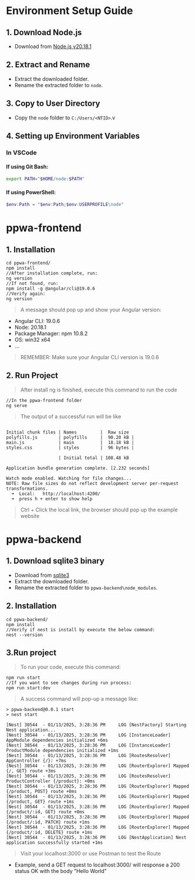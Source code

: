 # Environment Setup Guide

## 1. Download Node.js
- Download from [Node.js v20.18.1](https://nodejs.org/dist/v20.18.1/node-v20.18.1-win-x64.zip)

## 2. Extract and Rename
- Extract the downloaded folder.
- Rename the extracted folder to `node`.

## 3. Copy to User Directory
- Copy the `node` folder to `C:/Users/<NTID>`.v

## 4. Setting up Environment Variables

### In VSCode

#### If using Git Bash:
```bash
export PATH="$HOME/node:$PATH"
````
#### If using PowerShell:
```powershell
$env:Path = "$env:Path;$env:USERPROFILE\node"
```

# ppwa-frontend

## 1. Installation
```
cd ppwa-frontend/
npm install
//After installation complete, run: 
ng version
//If not found, run: 
npm install -g @angular/cli@19.0.6
//Verify again:
ng version
```
>A message should pop up and show your Angular version: 
- Angular CLI: 19.0.6
- Node: 20.18.1
- Package Manager: npm 10.8.2
- OS: win32 x64
- ...
>REMEMBER: Make sure your Angular CLI version is 19.0.6

## 2. Run Project
>After install ng is finished, execute this command to run the code 
```
//In the ppwa-frontend folder
ng serve
```
>The output of a successful run will be like
```

Initial chunk files | Names         |  Raw size
polyfills.js        | polyfills     |  90.20 kB | 
main.js             | main          |  18.18 kB | 
styles.css          | styles        |  96 bytes | 

                    | Initial total | 108.48 kB

Application bundle generation complete. [2.232 seconds]

Watch mode enabled. Watching for file changes...
NOTE: Raw file sizes do not reflect development server per-request transformations.
  ➜  Local:   http://localhost:4200/
  ➜  press h + enter to show help
```
>Ctrl + Click the local link, the browser should pop up the example website
# ppwa-backend


## 1. Download sqlite3 binary
- Download from [sqlite3](https://bosch-my.sharepoint.com/:u:/r/personal/nod7hc_bosch_com/Documents/Microsoft%20Teams%20Chat%20Files/sqlite3.zip?csf=1&web=1&e=H6kYNu)
- Extract the downloaded folder.
- Rename the extracted folder to `ppwa-backend\node_modules`.

## 2. Installation
```
cd ppwa-backend/
npm install
//Verify if nest is install by execute the below command: 
nest --version
```

## 3.Run project
>To run your code, execute this command: 
```
npm run start
//If you want to see changes during run process:
npm run start:dev
```
>A success command will pop-up a message like: 
```
> ppwa-backend@0.0.1 start
> nest start

[Nest] 30544  - 01/13/2025, 3:28:36 PM     LOG [NestFactory] Starting Nest application...
[Nest] 30544  - 01/13/2025, 3:28:36 PM     LOG [InstanceLoader] AppModule dependencies initialized +6ms
[Nest] 30544  - 01/13/2025, 3:28:36 PM     LOG [InstanceLoader] ProductModule dependencies initialized +1ms
[Nest] 30544  - 01/13/2025, 3:28:36 PM     LOG [RoutesResolver] AppController {/}: +7ms
[Nest] 30544  - 01/13/2025, 3:28:36 PM     LOG [RouterExplorer] Mapped {/, GET} route +3ms
[Nest] 30544  - 01/13/2025, 3:28:36 PM     LOG [RoutesResolver] ProductController {/product}: +0ms
[Nest] 30544  - 01/13/2025, 3:28:36 PM     LOG [RouterExplorer] Mapped {/product, POST} route +0ms
[Nest] 30544  - 01/13/2025, 3:28:36 PM     LOG [RouterExplorer] Mapped {/product, GET} route +1ms
[Nest] 30544  - 01/13/2025, 3:28:36 PM     LOG [RouterExplorer] Mapped {/product/:id, GET} route +0ms
[Nest] 30544  - 01/13/2025, 3:28:36 PM     LOG [RouterExplorer] Mapped {/product/:id, PATCH} route +1ms
[Nest] 30544  - 01/13/2025, 3:28:36 PM     LOG [RouterExplorer] Mapped {/product/:id, DELETE} route +1ms
[Nest] 30544  - 01/13/2025, 3:28:36 PM     LOG [NestApplication] Nest application successfully started +1ms

```
> Visit your localhost:3000 or use Postman to test the Route 
- Example, send a GET request to localhost:3000/ will response a 200 status OK with the body "Hello World" 

